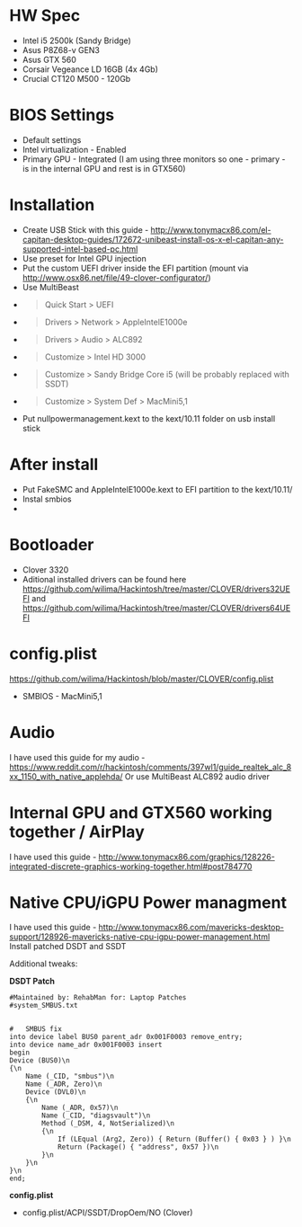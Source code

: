 # HW Spec
* Intel i5 2500k (Sandy Bridge)
* Asus P8Z68-v GEN3
* Asus GTX 560
* Corsair Vegeance LD 16GB (4x 4Gb)
* Crucial CT120 M500 - 120Gb

# BIOS Settings
* Default settings
* Intel virtualization - Enabled
* Primary GPU - Integrated (I am using three monitors so one - primary - is in the internal GPU and rest is in GTX560)

# Installation
* Create USB Stick with this guide - http://www.tonymacx86.com/el-capitan-desktop-guides/172672-unibeast-install-os-x-el-capitan-any-supported-intel-based-pc.html
* Use preset for Intel GPU injection
* Put the custom UEFI driver inside the EFI partition (mount via http://www.osx86.net/file/49-clover-configurator/)
* Use MultiBeast
* > Quick Start > UEFI
* > Drivers > Network > AppleIntelE1000e
* > Drivers > Audio > ALC892
* > Customize > Intel HD 3000
* > Customize > Sandy Bridge Core i5 (will be probably replaced with SSDT)
* > Customize > System Def > MacMini5,1
* Put nullpowermanagement.kext to the kext/10.11 folder on usb install stick

# After install
* Put FakeSMC and AppleIntelE1000e.kext to EFI partition to the kext/10.11/
* Instal smbios
*

# Bootloader
* Clover 3320
* Aditional installed drivers can be found here https://github.com/wilima/Hackintosh/tree/master/CLOVER/drivers32UEFI and https://github.com/wilima/Hackintosh/tree/master/CLOVER/drivers64UEFI

# config.plist
https://github.com/wilima/Hackintosh/blob/master/CLOVER/config.plist
* SMBIOS - MacMini5,1

# Audio
I have used this guide for my audio - https://www.reddit.com/r/hackintosh/comments/397wl1/guide_realtek_alc_8xx_1150_with_native_applehda/
Or use MultiBeast ALC892 audio driver

# Internal GPU and GTX560 working together / AirPlay
I have used this guide - http://www.tonymacx86.com/graphics/128226-integrated-discrete-graphics-working-together.html#post784770

# Native CPU/iGPU Power managment
I have used this guide - http://www.tonymacx86.com/mavericks-desktop-support/128926-mavericks-native-cpu-igpu-power-management.html
Install patched DSDT and SSDT

Additional tweaks:

**DSDT Patch**
```
#Maintained by: RehabMan for: Laptop Patches
#system_SMBUS.txt


#   SMBUS fix
into device label BUS0 parent_adr 0x001F0003 remove_entry;
into device name_adr 0x001F0003 insert
begin
Device (BUS0)\n
{\n
    Name (_CID, "smbus")\n
    Name (_ADR, Zero)\n
    Device (DVL0)\n
    {\n
        Name (_ADR, 0x57)\n
        Name (_CID, "diagsvault")\n
        Method (_DSM, 4, NotSerialized)\n
        {\n
            If (LEqual (Arg2, Zero)) { Return (Buffer() { 0x03 } ) }\n
            Return (Package() { "address", 0x57 })\n
        }\n
    }\n
}\n
end;
```

**config.plist**
* config.plist/ACPI/SSDT/DropOem/NO (Clover)
